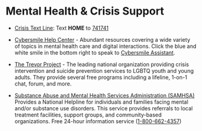 # Mental Health & Crisis Support

* [Crisis Text Line](https://www.crisistextline.org/text-us/): Text **HOME** to [741741](sms:741741?&body=HOME)

* [Cybersmile Help Center](https://www.cybersmile.org/advice-help) - Abundant resources covering a wide variety of topics in mental health care and digital interactions. Click the blue and white smile in the bottom right to speak to [Cybersmile Assistant](https://www.cybersmile.org/what-we-do/total-access-support).

* [The Trevor Project](https://www.thetrevorproject.org/get-help/) - The leading national organization providing crisis intervention and suicide prevention services to LGBTQ youth and young adults. They provide several free programs including a lifeline, 1-on-1 chat, forum, and more.

* [Substance Abuse and Mental Health Services Administration (SAMHSA)](https://www.samhsa.gov/find-help/national-helpline) Provides a National Helpline for individuals and families facing mental and/or substance use disorders. This service provides referrals to local treatment facilities, support groups, and community-based organizations. Free 24-hour information service ([1-800-662-4357](tel:1-800-662-4357))